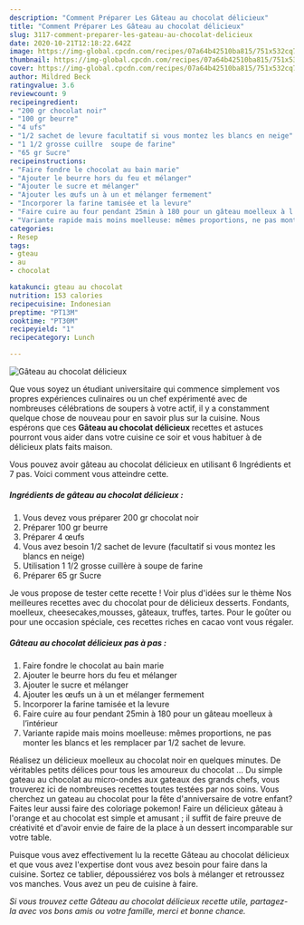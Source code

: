```yaml
---
description: "Comment Préparer Les Gâteau au chocolat délicieux"
title: "Comment Préparer Les Gâteau au chocolat délicieux"
slug: 3117-comment-preparer-les-gateau-au-chocolat-delicieux
date: 2020-10-21T12:18:22.642Z
image: https://img-global.cpcdn.com/recipes/07a64b42510ba815/751x532cq70/gateau-au-chocolat-delicieux-photo-principale-de-la-recette.jpg
thumbnail: https://img-global.cpcdn.com/recipes/07a64b42510ba815/751x532cq70/gateau-au-chocolat-delicieux-photo-principale-de-la-recette.jpg
cover: https://img-global.cpcdn.com/recipes/07a64b42510ba815/751x532cq70/gateau-au-chocolat-delicieux-photo-principale-de-la-recette.jpg
author: Mildred Beck
ratingvalue: 3.6
reviewcount: 9
recipeingredient:
- "200 gr chocolat noir"
- "100 gr beurre"
- "4 ufs"
- "1/2 sachet de levure facultatif si vous montez les blancs en neige"
- "1 1/2 grosse cuillre  soupe de farine"
- "65 gr Sucre"
recipeinstructions:
- "Faire fondre le chocolat au bain marie"
- "Ajouter le beurre hors du feu et mélanger"
- "Ajouter le sucre et mélanger"
- "Ajouter les œufs un à un et mélanger fermement"
- "Incorporer la farine tamisée et la levure"
- "Faire cuire au four pendant 25min à 180 pour un gâteau moelleux à l’intérieur"
- "Variante rapide mais moins moelleuse: mêmes proportions, ne pas monter les blancs et les remplacer par 1/2 sachet de levure."
categories:
- Resep
tags:
- gteau
- au
- chocolat

katakunci: gteau au chocolat 
nutrition: 153 calories
recipecuisine: Indonesian
preptime: "PT13M"
cooktime: "PT30M"
recipeyield: "1"
recipecategory: Lunch

---
```



![Gâteau au chocolat délicieux](https://img-global.cpcdn.com/recipes/07a64b42510ba815/751x532cq70/gateau-au-chocolat-delicieux-photo-principale-de-la-recette.jpg)

Que vous soyez un étudiant universitaire qui commence simplement vos propres expériences culinaires ou un chef expérimenté avec de nombreuses célébrations de soupers à votre actif, il y a constamment quelque chose de nouveau pour en savoir plus sur la cuisine. Nous espérons que ces <strong> Gâteau au chocolat délicieux </strong> recettes et astuces pourront vous aider dans votre cuisine ce soir et vous habituer à de délicieux plats faits maison.

<!--inarticleads1-->

Vous pouvez avoir gâteau au chocolat délicieux en utilisant 6 Ingrédients et 7 pas. Voici comment vous atteindre cette.

##### Ingrédients de gâteau au chocolat délicieux :

1. Vous devez vous préparer 200 gr chocolat noir
1. Préparer 100 gr beurre
1. Préparer 4 œufs
1. Vous avez besoin 1/2 sachet de levure (facultatif si vous montez les blancs en neige)
1. Utilisation 1 1/2 grosse cuillère à soupe de farine
1. Préparer 65 gr Sucre


Je vous propose de tester cette recette ! Voir plus d&#39;idées sur le thème Nos meilleures recettes avec du chocolat pour de délicieux desserts. Fondants, moelleux, cheesecakes,mousses, gâteaux, truffes, tartes. Pour le goûter ou pour une occasion spéciale, ces recettes riches en cacao vont vous régaler. 

<!--inarticleads2-->

##### Gâteau au chocolat délicieux pas à pas :

1. Faire fondre le chocolat au bain marie
1. Ajouter le beurre hors du feu et mélanger
1. Ajouter le sucre et mélanger
1. Ajouter les œufs un à un et mélanger fermement
1. Incorporer la farine tamisée et la levure
1. Faire cuire au four pendant 25min à 180 pour un gâteau moelleux à l’intérieur
1. Variante rapide mais moins moelleuse: mêmes proportions, ne pas monter les blancs et les remplacer par 1/2 sachet de levure.


Réalisez un délicieux moelleux au chocolat noir en quelques minutes. De véritables petits délices pour tous les amoureux du chocolat … Du simple gateau au chocolat au micro-ondes aux gateaux des grands chefs, vous trouverez ici de nombreuses recettes toutes testées par nos soins. Vous cherchez un gateau au chocolat pour la fête d&#39;anniversaire de votre enfant? Faites leur aussi faire des coloriage pokemon! Faire un délicieux gâteau à l&#39;orange et au chocolat est simple et amusant ; il suffit de faire preuve de créativité et d&#39;avoir envie de faire de la place à un dessert incomparable sur votre table. 

<!--inarticleads1-->

<p>
Puisque vous avez effectivement lu la recette Gâteau au chocolat délicieux et que vous avez l'expertise dont vous avez besoin pour faire dans la cuisine. Sortez ce tablier, dépoussiérez vos bols à mélanger et retroussez vos manches. Vous avez un peu de cuisine à faire.
</p>

<p>
<i>Si vous trouvez cette Gâteau au chocolat délicieux recette utile, partagez-la avec vos bons amis ou votre famille, merci et bonne chance.</i>
</p>
